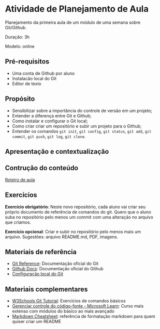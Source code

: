 # Atividade de Planejamento de Aula
Planejamento da primeira aula de um módulo de uma semana sobre Git/Github. 

Duração: 3h

Modelo: online




## Pré-requisitos
- Uma conta de Github por aluno
- Instalacão local do Git
- Editor de texto


## Propósito
- Sensibilizar sobre a importância do controle de versão em um projeto;
- Entender a diferença entre Git e Github;
- Como instalar e configurar o Git local;
- Como criar criar um repositório e subir um projeto para o Github;
- Entender os comandos `git init`, `git config`, `git status`, `git add`, `git commit`, `git push`, `git log`, `git clone`.

## Apresentação e contextualização

## Contrução do conteúdo
[Roteiro de aula](roteiro.md)

## Exercícios
**Exercício obrigatório**: Neste novo repositório, cada aluno vai criar seu próprio documento de referência de comandos do git. Quero que o aluno suba no repositório pelo menos um commit com uma alteração no arquivo que criamos. 

**Exercício opcional**: Criar e subir no repositório pelo menos mais um arquivo. Sugestões: arquivo README.md, PDF, imagens.

## Materiais de referência
- [Git Reference](https://git-scm.com/docs): Documentação oficial do Git
- [Github Docs](https://docs.github.com/pt): Documentação oficial do Github
- [Configuração local do Git](https://git-scm.com/book/pt-br/v2/Come%C3%A7ando-Configura%C3%A7%C3%A3o-Inicial-do-Git)

## Materiais complementares
- [W3Schools Git Tutorial](https://www.w3schools.com/git/): Exercícios de comandos básicos
- [Gerenciar controle do código-fonte - Microsoft Learn](https://learn.microsoft.com/pt-br/training/paths/az-400-manage-source-control/): Curso mais extenso com módulos do básico ao mais avançado
- [Markdown Cheatsheet](https://github.com/adam-p/markdown-here/wiki/Markdown-Cheatsheet): referência de formatação markdown para quem quiser criar um README